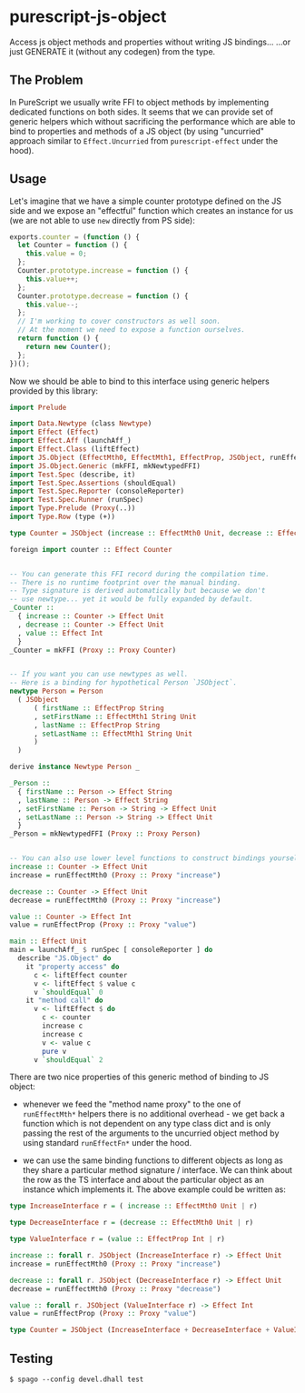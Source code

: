 # purescript-js-object

Access js object methods and properties without writing JS bindings... ...or just GENERATE it (without any codegen) from the type.


## The Problem

In PureScript we usually write FFI to object methods by implementing dedicated functions on both sides. It seems that we can provide set of generic helpers which without sacrificing the performance which are able to bind to properties and methods of a JS object (by using "uncurried" approach similar to `Effect.Uncurried` from `purescript-effect` under the hood).

## Usage

Let's imagine that we have a simple counter prototype defined on the JS side and we expose an "effectful" function which creates an instance for us (we are not able to use `new` directly from PS side):

```javascript
exports.counter = (function () {
  let Counter = function () {
    this.value = 0;
  };
  Counter.prototype.increase = function () {
    this.value++;
  };
  Counter.prototype.decrease = function () {
    this.value--;
  };
  // I'm working to cover constructors as well soon.
  // At the moment we need to expose a function ourselves.
  return function () {
    return new Counter();
  };
})();
```

Now we should be able to bind to this interface using generic helpers provided by this library:

```purescript
import Prelude

import Data.Newtype (class Newtype)
import Effect (Effect)
import Effect.Aff (launchAff_)
import Effect.Class (liftEffect)
import JS.Object (EffectMth0, EffectMth1, EffectProp, JSObject, runEffectMth0, runEffectMth1, runEffectProp)
import JS.Object.Generic (mkFFI, mkNewtypedFFI)
import Test.Spec (describe, it)
import Test.Spec.Assertions (shouldEqual)
import Test.Spec.Reporter (consoleReporter)
import Test.Spec.Runner (runSpec)
import Type.Prelude (Proxy(..))
import Type.Row (type (+))

type Counter = JSObject (increase :: EffectMth0 Unit, decrease :: EffectMth0 Unit, value :: EffectProp Int)

foreign import counter :: Effect Counter


-- You can generate this FFI record during the compilation time.
-- There is no runtime footprint over the manual binding.
-- Type signature is derived automatically but because we don't
-- use newtype... yet it would be fully expanded by default.
_Counter ::
  { increase :: Counter -> Effect Unit
  , decrease :: Counter -> Effect Unit
  , value :: Effect Int
  }
_Counter = mkFFI (Proxy :: Proxy Counter)


-- If you want you can use newtypes as well.
-- Here is a binding for hypothetical Person `JSObject`.
newtype Person = Person
  ( JSObject
      ( firstName :: EffectProp String
      , setFirstName :: EffectMth1 String Unit
      , lastName :: EffectProp String
      , setLastName :: EffectMth1 String Unit
      )
  )

derive instance Newtype Person _

_Person ::
  { firstName :: Person -> Effect String
  , lastName :: Person -> Effect String
  , setFirstName :: Person -> String -> Effect Unit
  , setLastName :: Person -> String -> Effect Unit
  }
_Person = mkNewtypedFFI (Proxy :: Proxy Person)


-- You can also use lower level functions to construct bindings yourself.
increase :: Counter -> Effect Unit
increase = runEffectMth0 (Proxy :: Proxy "increase")

decrease :: Counter -> Effect Unit
decrease = runEffectMth0 (Proxy :: Proxy "increase")

value :: Counter -> Effect Int
value = runEffectProp (Proxy :: Proxy "value")

main :: Effect Unit
main = launchAff_ $ runSpec [ consoleReporter ] do
  describe "JS.Object" do
    it "property access" do
      c <- liftEffect counter
      v <- liftEffect $ value c
      v `shouldEqual` 0
    it "method call" do
      v <- liftEffect $ do
        c <- counter
        increase c
        increase c
        v <- value c
        pure v
      v `shouldEqual` 2

```

There are two nice properties of this generic method of binding to JS object:

  * whenever we feed the "method name proxy" to the one of `runEffectMth*` helpers there is no additional overhead - we get back a function which is not dependent on any type class dict and is only passing the rest of the arguments to the uncurried object method by using standard `runEffectFn*` under the hood.

  * we can use the same binding functions to different objects as long as they share a particular method signature / interface. We can think about the row as the TS interface and about the particular object as an instance which implements it. The above example could be written as:

  ```purescript
  type IncreaseInterface r = ( increase :: EffectMth0 Unit | r)

  type DecreaseInterface r = (decrease :: EffectMth0 Unit | r)

  type ValueInterface r = (value :: EffectProp Int | r)

  increase :: forall r. JSObject (IncreaseInterface r) -> Effect Unit
  increase = runEffectMth0 (Proxy :: Proxy "increase")

  decrease :: forall r. JSObject (DecreaseInterface r) -> Effect Unit
  decrease = runEffectMth0 (Proxy :: Proxy "decrease")

  value :: forall r. JSObject (ValueInterface r) -> Effect Int
  value = runEffectProp (Proxy :: Proxy "value")

  type Counter = JSObject (IncreaseInterface + DecreaseInterface + ValueInterface + ())

  ```


## Testing

```shell
$ spago --config devel.dhall test
```
